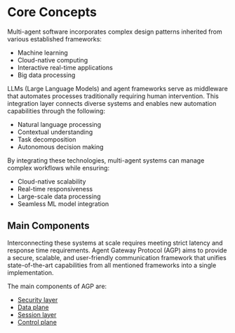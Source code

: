 # Core Concepts

Multi-agent software incorporates complex design patterns inherited from various
established frameworks:

- Machine learning
- Cloud-native computing
- Interactive real-time applications
- Big data processing

LLMs (Large Language Models) and agent frameworks serve as middleware that
automates processes traditionally requiring human intervention. This integration
layer connects diverse systems and enables new automation capabilities through the following:

- Natural language processing
- Contextual understanding
- Task decomposition
- Autonomous decision making

By integrating these technologies, multi-agent systems can manage complex
workflows while ensuring:

- Cloud-native scalability
- Real-time responsiveness
- Large-scale data processing
- Seamless ML model integration

## Main Components

Interconnecting these systems at scale requires meeting strict latency and
response time requirements. Agent Gateway Protocol (AGP) aims to provide a secure, scalable, and
user-friendly communication framework that unifies state-of-the-art capabilities
from all mentioned frameworks into a single implementation.

The main components of AGP are:

- [Security layer](./agp-security-layer)
- [Data plane](./agp-data-plane)
- [Session layer](./agp-session-layer)
- [Control plane](./agp-control-plane)
